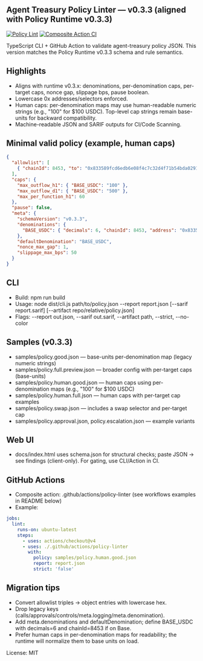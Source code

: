 ## Agent Treasury Policy Linter — v0.3.3 (aligned with Policy Runtime v0.3.3)

[![Policy Lint](https://github.com/Amara-ops/agent-guardrails-policy-linter/actions/workflows/policy-lint.yml/badge.svg)](https://github.com/Amara-ops/agent-guardrails-policy-linter/actions/workflows/policy-lint.yml)
[![Composite Action CI](https://github.com/Amara-ops/agent-guardrails-policy-linter/actions/workflows/policy-linter-action.yml/badge.svg)](https://github.com/Amara-ops/agent-guardrails-policy-linter/actions/workflows/policy-linter-action.yml)

TypeScript CLI + GitHub Action to validate agent-treasury policy JSON. This version matches the Policy Runtime v0.3.3 schema and rule semantics.

## Highlights
- Aligns with runtime v0.3.x: denominations, per-denomination caps, per-target caps, nonce gap, slippage bps, pause boolean.
- Lowercase 0x addresses/selectors enforced.
- Human caps: per-denomination maps may use human-readable numeric strings (e.g., "100" for $100 USDC). Top-level cap strings remain base-units for backward compatibility.
- Machine-readable JSON and SARIF outputs for CI/Code Scanning.

## Minimal valid policy (example, human caps)
```json
{
  "allowlist": [
    { "chainId": 8453, "to": "0x833589fcd6edb6e08f4c7c32d4f71b54bda02913", "selector": "0xa9059cbb" }
  ],
  "caps": {
    "max_outflow_h1": { "BASE_USDC": "100" },
    "max_outflow_d1": { "BASE_USDC": "500" },
    "max_per_function_h1": 60
  },
  "pause": false,
  "meta": {
    "schemaVersion": "v0.3.3",
    "denominations": {
      "BASE_USDC": { "decimals": 6, "chainId": 8453, "address": "0x833589fcd6edb6e08f4c7c32d4f71b54bda02913" }
    },
    "defaultDenomination": "BASE_USDC",
    "nonce_max_gap": 1,
    "slippage_max_bps": 50
  }
}
```

## CLI
- Build: npm run build
- Usage: node dist/cli.js path/to/policy.json --report report.json [--sarif report.sarif] [--artifact repo/relative/policy.json]
- Flags: --report out.json, --sarif out.sarif, --artifact path, --strict, --no-color

## Samples (v0.3.3)
- samples/policy.good.json — base-units per-denomination map (legacy numeric strings)
- samples/policy.full.preview.json — broader config with per-target caps (base-units)
- samples/policy.human.good.json — human caps using per-denomination maps (e.g., "100" for $100 USDC)
- samples/policy.human.full.json — human caps with per-target cap examples
- samples/policy.swap.json — includes a swap selector and per-target cap
- samples/policy.approval.json, policy.escalation.json — example variants

## Web UI
- docs/index.html uses schema.json for structural checks; paste JSON → see findings (client-only). For gating, use CLI/Action in CI.

## GitHub Actions
- Composite action: .github/actions/policy-linter (see workflows examples in README below)
- Example:
```yaml
jobs:
  lint:
    runs-on: ubuntu-latest
    steps:
      - uses: actions/checkout@v4
      - uses: ./.github/actions/policy-linter
        with:
          policy: samples/policy.human.good.json
          report: report.json
          strict: 'false'
```

## Migration tips
- Convert allowlist triples → object entries with lowercase hex.
- Drop legacy keys (calls/approvals/controls/meta.logging/meta.denomination).
- Add meta.denominations and defaultDenomination; define BASE_USDC with decimals=6 and chainId=8453 if on Base.
- Prefer human caps in per-denomination maps for readability; the runtime will normalize them to base units on load.

License: MIT
